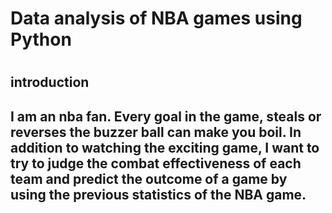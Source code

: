 <h1>Data analysis of NBA games using Python<h1>
<h2>introduction<h2>
<section>I am an nba fan. Every goal in the game, steals or reverses the buzzer ball can make you boil. 
In addition to watching the exciting game, I want to try to judge the combat effectiveness of each team 
and predict the outcome of a game by using the previous statistics of the NBA game.<section>
